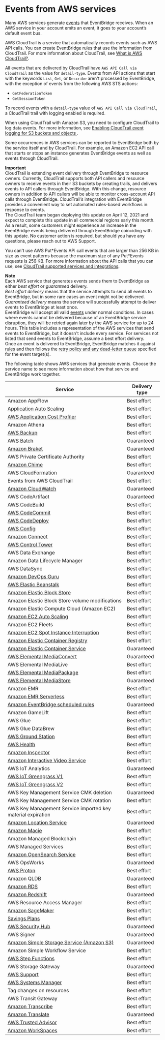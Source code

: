 # Events from AWS services<a name="eb-service-event"></a>

Many AWS services generate [events](eb-events.md) that EventBridge receives\. When an AWS service in your account emits an event, it goes to your account’s default event bus\.

 AWS CloudTrail is a service that automatically records events such as AWS API calls\. You can create EventBridge rules that use the information from CloudTrail\. For more information about CloudTrail, see [What is AWS CloudTrail?](https://docs.aws.amazon.com/awscloudtrail/latest/userguide/cloudtrail-user-guide.html)\.

All events that are delivered by CloudTrail have `AWS API Call via CloudTrail` as the value for `detail-type`\. Events from API actions that start with the keywords `List`, `Get`, or `Describe` aren't processed by EventBridge, with the exception of events from the following AWS STS actions:
+ `GetFederationToken`
+ `GetSessionToken`

To record events with a `detail-type` value of `AWS API Call via CloudTrail`, a CloudTrail trail with logging enabled is required\.

When using CloudTrail with Amazon S3, you need to configure CloudTrail to log data events\. For more information, see [Enabling CloudTrail event logging for S3 buckets and objects ](https://docs.aws.amazon.com/AmazonS3/latest/dev/enable-cloudtrail-logging-for-s3.html)\.

Some occurrences in AWS services can be reported to EventBridge both by the service itself and by CloudTrail\. For example, an Amazon EC2 API call that starts or stops an instance generates EventBridge events as well as events through CloudTrail\. 

**Important**  
CloudTrail is extending event delivery through EventBridge to resource owners\. Currently, CloudTrail supports both API callers and resource owners to receive events in their S3 buckets by creating trails, and delivers events to API callers through EventBridge\. With this change, resource owners in addition to API callers will be able to monitor cross\-account API calls through EventBridge\. CloudTrail’s integration with EventBridge provides a convenient way to set automated rules\-based workflows in response to events\.  
The CloudTrail team began deploying this update on April 12, 2021 and expect to complete this update in all commercial regions early this month\. As a result, some customers might experience an increase in the EventBridge events being delivered through EventBridge coinciding with this update\. No customer action is required, but should you have any questions, please reach out to AWS Support\. 

You can't use AWS Put\*Events API call events that are larger than 256 KB in size as event patterns because the maximum size of any Put\*Events requests is 256 KB\. For more information about the API calls that you can use, see [CloudTrail supported services and integrations](https://docs.aws.amazon.com/awscloudtrail/latest/userguide/cloudtrail-aws-service-specific-topics.html)\.

**Note**  
Each AWS service that generates events sends them to EventBridge as either *best effort* or *guaranteed* delivery\.   
*Best effort delivery* means that the service attempts to send all events to EventBridge, but in some rare cases an event might not be delivered\.
*Guaranteed delivery* means the service will successfully attempt to deliver events to EventBridge at least once\.  
EventBridge will accept all valid [events](https://docs.aws.amazon.com/eventbridge/latest/userguide/eb-events.html) under normal conditions\. In cases where events cannot be delivered because of an EventBridge service disruption, they will be retried again later by the AWS service for up to 24 hours\.
This table includes a representation of the AWS services that send events to EventBridge, but it doesn't include every service\. For services not listed that send events to EventBridge, assume a best effort delivery\.  
Once an event is delivered to EventBridge, EventBridge matches it against [rules](https://docs.aws.amazon.com/eventbridge/latest/userguide/eb-rules.html) and then follows the [retry policy and any dead\-letter queue](https://docs.aws.amazon.com/eventbridge/latest/userguide/eb-rule-dlq.html) specified for the event target\(s\)\.

The following table shows AWS services that generate events\. Choose the service name to see more information about how that service and EventBridge work together\.


| Service | Delivery type | 
| --- | --- | 
| Amazon AppFlow | Best effort | 
| [Application Auto Scaling](https://docs.aws.amazon.com/autoscaling/application/userguide/monitoring-eventbridge.html) | Best effort | 
| [AWS Application Cost Profiler](https://docs.aws.amazon.com/application-cost-profiler/latest/userguide/monitoring-events.html) | Best effort | 
| Amazon Athena | Best effort | 
| [AWS Backup](https://docs.aws.amazon.com/aws-backup/latest/devguide/eventbridge.html) | Best effort | 
| [AWS Batch](https://docs.aws.amazon.com/batch/latest/userguide/batch_cwe_events.html) | Guaranteed | 
| [Amazon Braket](https://docs.aws.amazon.com/braket/latest/developerguide/braket-monitor-eventbridge.html) | Guaranteed | 
| AWS Private Certificate Authority | Best effort | 
| [Amazon Chime](https://docs.aws.amazon.com/chime/latest/ag/automating-chime-with-cloudwatch-events.html) | Best effort | 
| [AWS CloudFormation](https://docs.aws.amazon.com/AWSCloudFormation/latest/UserGuide/stacks-event-bridge.html) | Guaranteed | 
| Events from AWS CloudTrail | Best effort | 
| [Amazon CloudWatch](https://docs.aws.amazon.com/AmazonCloudWatch/latest/monitoring/cloudwatch-and-eventbridge.html) | Guaranteed | 
| AWS CodeArtifact | Guaranteed | 
| [AWS CodeBuild](https://docs.aws.amazon.com/codebuild/latest/userguide/sample-build-notifications.html#sample-build-notifications-ref) | Best effort | 
| [AWS CodeCommit](https://docs.aws.amazon.com/codecommit/latest/userguide/monitoring-events.html) | Best effort | 
| [AWS CodeDeploy](https://docs.aws.amazon.com/codedeploy/latest/userguide/monitoring-cloudwatch-events.html) | Best effort | 
| [AWS Config](https://docs.aws.amazon.com/config/latest/developerguide/security-logging-and-monitoring.html#monitor-config-with-cloudwatchevents) | Best effort | 
| [Amazon Connect](https://docs.aws.amazon.com/connect/latest/adminguide/connect-eventbridge-events.html) | Best effort | 
| [AWS Control Tower](https://docs.aws.amazon.com/controltower/latest/userguide/monitoring-overview.html) | Best effort | 
| AWS Data Exchange | Best effort | 
| Amazon Data Lifecycle Manager | Best effort | 
| AWS DataSync | Best effort | 
| [Amazon DevOps Guru](https://docs.aws.amazon.com/devops-guru/latest/userguide/working-with-eventbridge.html) | Best effort | 
| [AWS Elastic Beanstalk](https://docs.aws.amazon.com/elasticbeanstalk/latest/dg/AWSHowTo.eventbridge.html) | Best effort | 
| [Amazon Elastic Block Store](https://docs.aws.amazon.com/AWSEC2/latest/UserGuide/ebs-cloud-watch-events.html) | Best effort | 
| Amazon Elastic Block Store volume modifications | Best effort | 
| Amazon Elastic Compute Cloud \(Amazon EC2\) | Best effort | 
| [Amazon EC2 Auto Scaling](https://docs.aws.amazon.com/autoscaling/ec2/userguide/cloud-watch-events.html) | Best effort | 
| Amazon EC2 Fleets | Best effort | 
| [Amazon EC2 Spot Instance Interruption](https://docs.aws.amazon.com/AWSEC2/latest/UserGuide/spot-interruptions.html#spot-instance-termination-notices) | Best effort | 
| [Amazon Elastic Container Registry](https://docs.aws.amazon.com/AmazonECR/latest/userguide/ecr-eventbridge.html#ecr-eventbridge-bus)  | Best effort | 
| [Amazon Elastic Container Service](https://docs.aws.amazon.com/AmazonECS/latest/developerguide/cloudwatch_event_stream.html) | Guaranteed | 
| [AWS Elemental MediaConvert](https://docs.aws.amazon.com/mediaconvert/latest/ug/cloudwatch_events.html) | Guaranteed | 
| AWS Elemental MediaLive | Best effort | 
| [AWS Elemental MediaPackage](https://docs.aws.amazon.com/mediapackage/latest/ug/monitoring-cloudwatch-events.html) | Best effort | 
| [AWS Elemental MediaStore](https://docs.aws.amazon.com/mediastore/latest/ug/monitoring-automating-with-cloudwatch-events.html) | Guaranteed | 
| Amazon EMR | Best effort | 
| [Amazon EMR Serverless](https://docs.aws.amazon.com/emr/latest/EMR-Serverless-UserGuide/using-eventbridge.html) | Best effort | 
| [Amazon EventBridge scheduled rules](eb-create-rule-schedule.md) | Guaranteed | 
| Amazon GameLift | Best effort | 
| AWS Glue | Best effort | 
| AWS Glue DataBrew | Best effort | 
| [AWS Ground Station](https://docs.aws.amazon.com/ground-station/latest/ug/automating-events.html) | Best effort | 
| [AWS Health](https://docs.aws.amazon.com/health/latest/ug/cloudwatch-events-health.html) | Best effort | 
| [Amazon Inspector](https://docs.aws.amazon.com/inspector/latest/user/findings-managing-automating-responses.html) | Best effort | 
| [Amazon Interactive Video Service](https://docs.aws.amazon.com/ivs/latest/userguide/SUE.html) | Best effort | 
| AWS IoT Analytics | Guaranteed | 
| [AWS IoT Greengrass V1](https://docs.aws.amazon.com/greengrass/v1/developerguide/deployment-notifications.html) | Best effort | 
| [AWS IoT Greengrass V2](https://docs.aws.amazon.com/greengrass/v2/developerguide/telemetry.html) | Best effort | 
| AWS Key Management Service CMK deletion | Guaranteed | 
| AWS Key Management Service CMK rotation | Best effort | 
| AWS Key Management Service imported key material expiration | Best effort | 
| [Amazon Location Service](https://docs.aws.amazon.com/location/latest/developerguide/location-events.html) | Guaranteed | 
| [Amazon Macie](https://docs.aws.amazon.com/macie/latest/user/findings-publish-event-schemas.html) | Best effort | 
| Amazon Managed Blockchain | Best effort | 
| AWS Managed Services | Best effort | 
| [Amazon OpenSearch Service](https://docs.aws.amazon.com/opensearch-service/latest/developerguide/monitoring-events.html) | Best effort | 
| AWS OpsWorks | Guaranteed | 
| [AWS Proton](https://docs.aws.amazon.com/proton/latest/adminguide/monitoring.html) | Best effort | 
| Amazon QLDB | Guaranteed | 
| [Amazon RDS](https://docs.aws.amazon.com/AmazonRDS/latest/UserGuide/rds-cloudwatch-events.sample.html) | Best effort | 
| [Amazon Redshift](https://docs.aws.amazon.com/redshift/latest/mgmt/data-api-calling-event-bridge.html) | Guaranteed | 
| AWS Resource Access Manager | Best effort | 
| [Amazon SageMaker](https://docs.aws.amazon.com/sagemaker/latest/dg/automating-sagemaker-with-eventbridge.html)  | Best effort | 
| [Savings Plans](https://docs.aws.amazon.com/savingsplans/latest/userguide/automating-savingsplans-with-eventbridge.html) | Best effort | 
| [AWS Security Hub](https://docs.aws.amazon.com/securityhub/latest/userguide/securityhub-cloudwatch-events.html) | Guaranteed | 
| AWS Signer | Guaranteed | 
| [Amazon Simple Storage Service \(Amazon S3\)](https://docs.aws.amazon.com/AmazonS3/latest/user-guide/EventBridge.html) | Guaranteed | 
| Amazon Simple Workflow Service | Best effort | 
| [AWS Step Functions](https://docs.aws.amazon.com/step-functions/latest/dg/cw-events.html#cw-events-events) | Best effort | 
| AWS Storage Gateway | Guaranteed | 
| [AWS Support](https://docs.aws.amazon.com/awssupport/latest/user/event-bridge-support.html) | Best effort | 
| [AWS Systems Manager](https://docs.aws.amazon.com/systems-manager/latest/userguide/monitoring-eventbridge-events.html) | Best effort | 
| Tag changes on resources | Best effort | 
| AWS Transit Gateway | Best effort | 
| [Amazon Transcribe](https://docs.aws.amazon.com/transcribe/latest/dg/monitoring-events.html) | Best effort |
| [Amazon Translate](https://docs.aws.amazon.com/translate/latest/dg/monitoring-with-eventbridge.html) | Guaranteed | 
| [AWS Trusted Advisor](https://docs.aws.amazon.com/awssupport/latest/user/cloudwatch-events-ta.html) | Best effort | 
| [Amazon WorkSpaces](https://docs.aws.amazon.com/workspaces/latest/adminguide/cloudwatch-events.html) | Best effort  | 